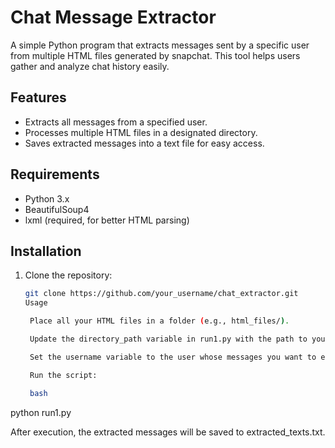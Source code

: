 # Chat Message Extractor

A simple Python program that extracts messages sent by a specific user from multiple HTML files generated by snapchat. This tool helps users gather and analyze chat history easily.

## Features

- Extracts all messages from a specified user.
- Processes multiple HTML files in a designated directory.
- Saves extracted messages into a text file for easy access.

## Requirements

- Python 3.x
- BeautifulSoup4
- lxml (required, for better HTML parsing)

## Installation

1. Clone the repository:

   ```bash
   git clone https://github.com/your_username/chat_extractor.git
   Usage

    Place all your HTML files in a folder (e.g., html_files/).

    Update the directory_path variable in run1.py with the path to your folder containing the HTML files.

    Set the username variable to the user whose messages you want to extract (e.g., derek_c04).

    Run the script:

    bash

python run1.py

After execution, the extracted messages will be saved to extracted_texts.txt.
